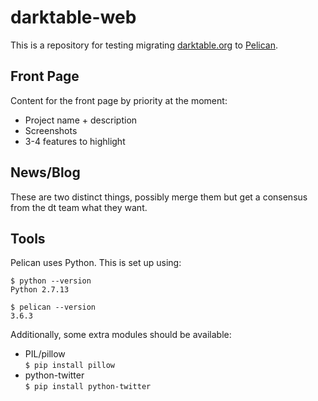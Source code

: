 
# darktable-web

This is a repository for testing migrating [darktable.org][] to [Pelican][].

[darktable.org]: http://darktable.org
[Pelican]: https://blog.getpelican.com/


## Front Page

Content for the front page by priority at the moment:

* Project name + description
* Screenshots
* 3-4 features to highlight


## News/Blog

These are two distinct things, possibly merge them but get a consensus from the dt team what they want.


## Tools

Pelican uses Python.
This is set up using:

```
$ python --version
Python 2.7.13

$ pelican --version
3.6.3
```

Additionally, some extra modules should be available:

* PIL/pillow  
 `$ pip install pillow`
* python-twitter  
 `$ pip install python-twitter`
